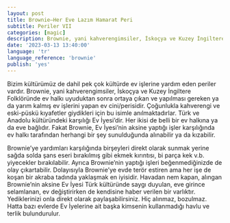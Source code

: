 ```yaml
---
layout: post
title: Brownie—Her Eve Lazım Hamarat Peri
subtitle: Periler VII
categories: [magic]
description: Brownie, yani kahverengimsiler, İskoçya ve Kuzey İngiltere Folklöründe ev halkı uyuduktan sonra ortaya çıkan ve yapılması gereken ya da yarım kalmış ev işlerini yapan ev cini/perisidir.
date: '2023-03-13 13:40:00'
language: 'tr'
language_reference: 'brownie'
publish: 'yes'
---
```

Bizim kültürümüz de dahil pek çok kültürde ev işlerine yardım eden periler vardır. Brownie, yani kahverengimsiler, İskoçya ve Kuzey İngiltere Folklöründe ev halkı uyuduktan sonra ortaya çıkan ve yapılması gereken ya da yarım kalmış ev işlerini yapan ev cini/perisidir. Çoğunlukla kahverengi ve eski-püskü kıyafetler giydikleri için bu isimle anılmaktadırlar.
Türk ve Anadolu kültüründeki karşılığı Ev İyesi’dir. Her ikisi de belli bir ev halkına ya da eve bağlıdır. Fakat Brownie, Ev İyesi’nin aksine yaptığı işler karşılığında ev halkı tarafından herhangi bir şey sunulduğunda alınabilir ya da kızabilir.

Brownie’ye yardımları karşılığında birşeyleri direkt olarak sunmak yerine sağda solda şans eseri bırakılmış gibi ekmek kırıntısı, bi parça kek v.b. yiyecekler bırakılabilir. Ayrıca Brownie’nin yaptığı işleri beğenmediğinizde de olay çıkartabilir. Dolayısıyla Brownie’ye evde terör estiren ama her işe de koşan bir akraba tadında yaklaşmak en iyisidir.
Havadan nem kapan, alıngan Brownie’nin aksine Ev İyesi Türk kültüründe saygı duyulan, eve girince selamlanan, ev değiştirirken de kendisine haber verilen bir varlıktır. Yediklerinizi onla direkt olarak paylaşabilirsiniz. Hiç alınmaz, bozulmaz. Hatta bazı evlerde Ev İyelerine ait başka kimsenin kullanmadığı havlu ve terlik bulundurulur.

